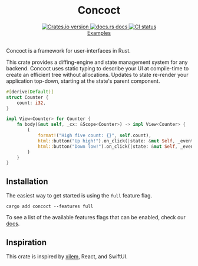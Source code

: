 <div align="center">
  <h1>Concoct</h1>
  
 <a href="https://crates.io/crates/concoct">
    <img src="https://img.shields.io/crates/v/concoct?style=flat-square"
    alt="Crates.io version" />
  </a>
  <a href="https://docs.rs/concoct">
    <img src="https://img.shields.io/badge/docs-latest-blue.svg?style=flat-square"
      alt="docs.rs docs" />
  </a>
   <a href="https://github.com/concoct-rs/concoct/actions">
    <img src="https://github.com/matthunz/concoct/actions/workflows/rust.yml/badge.svg"
      alt="CI status" />
  </a>
</div>

<div align="center">
 <a href="https://github.com/concoct-rs/concoct/tree/main/web_examples">Examples</a>
</div>

<br />

Concoct is a framework for user-interfaces in Rust.

This crate provides a diffing-engine and state management system for any backend.
Concoct uses static typing to describe your UI at compile-time to create an efficient
tree without allocations. Updates to state re-render your application top-down,
starting at the state's parent component.

```rust
#[derive(Default)]
struct Counter {
    count: i32,
}

impl View<Counter> for Counter {
    fn body(&mut self, _cx: &Scope<Counter>) -> impl View<Counter> {
        (
            format!("High five count: {}", self.count),
            html::button("Up high!").on_click(|state: &mut Self, _event| state.count += 1),
            html::button("Down low!").on_click(|state: &mut Self, _event| state.count -= 1),
        )
    }
}
```

## Installation
The easiest way to get started is using the `full` feature flag.

```
cargo add concoct --features full
```

To see a list of the available features flags that can be enabled, check our [docs](https://docs.rs/concoct/latest/concoct/#feature-flags).

## Inspiration
This crate is inspired by [xilem](https://github.com/linebender/xilem), React, and SwiftUI.
